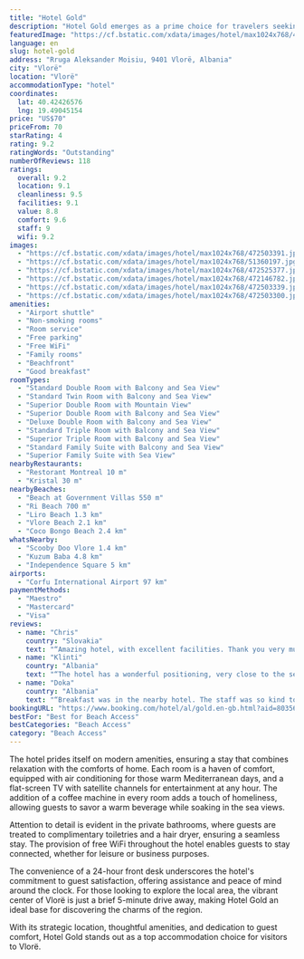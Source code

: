```yaml
---
title: "Hotel Gold"
description: "Hotel Gold emerges as a prime choice for travelers seeking a blend of comfort and convenience along the picturesque coastline of Vlorë County."
featuredImage: "https://cf.bstatic.com/xdata/images/hotel/max1024x768/472503391.jpg?k=32ecd5ee48e9f02002e846612eb2dd98c29bc0d73cadaaef2f29d575dd745cce&o=&hp=1"
language: en
slug: hotel-gold
address: "Rruga Aleksander Moisiu, 9401 Vlorë, Albania"
city: "Vlorë"
location: "Vlorë"
accommodationType: "hotel"
coordinates:
  lat: 40.42426576
  lng: 19.49045154
price: "US$70"
priceFrom: 70
starRating: 4
rating: 9.2
ratingWords: "Outstanding"
numberOfReviews: 118
ratings:
  overall: 9.2
  location: 9.1
  cleanliness: 9.5
  facilities: 9.1
  value: 8.8
  comfort: 9.6
  staff: 9
  wifi: 9.2
images:
  - "https://cf.bstatic.com/xdata/images/hotel/max1024x768/472503391.jpg?k=32ecd5ee48e9f02002e846612eb2dd98c29bc0d73cadaaef2f29d575dd745cce&o=&hp=1"
  - "https://cf.bstatic.com/xdata/images/hotel/max1024x768/51360197.jpg?k=0ddf1ddd95e90193638c6dd4bf8300e54ae80657ab34021f23ab8baf8347100c&o=&hp=1"
  - "https://cf.bstatic.com/xdata/images/hotel/max1024x768/472525377.jpg?k=4a429008a0b4a36d34f85392c540ac0650e78d91f26d5167f829fe13bcce16dc&o=&hp=1"
  - "https://cf.bstatic.com/xdata/images/hotel/max1024x768/472146782.jpg?k=791f6047973dd7446310b3567f6bf7c536ffebcf9071b9835f9ca7a20e136ebd&o=&hp=1"
  - "https://cf.bstatic.com/xdata/images/hotel/max1024x768/472503339.jpg?k=07d968e9b334b6892a6186530eccd89883b7194b03453f8f48bf028ed2c136ef&o=&hp=1"
  - "https://cf.bstatic.com/xdata/images/hotel/max1024x768/472503300.jpg?k=58c25dcb3a54395214588409caa90fe9ae3998206e52f32ebd0b2369f8a061f7&o=&hp=1"
amenities:
  - "Airport shuttle"
  - "Non-smoking rooms"
  - "Room service"
  - "Free parking"
  - "Free WiFi"
  - "Family rooms"
  - "Beachfront"
  - "Good breakfast"
roomTypes:
  - "Standard Double Room with Balcony and Sea View"
  - "Standard Twin Room with Balcony and Sea View"
  - "Superior Double Room with Mountain View"
  - "Superior Double Room with Balcony and Sea View"
  - "Deluxe Double Room with Balcony and Sea View"
  - "Standard Triple Room with Balcony and Sea View"
  - "Superior Triple Room with Balcony and Sea View"
  - "Standard Family Suite with Balcony and Sea View"
  - "Superior Family Suite with Sea View"
nearbyRestaurants:
  - "Restorant Montreal 10 m"
  - "Kristal 30 m"
nearbyBeaches:
  - "Beach at Government Villas 550 m"
  - "Ri Beach 700 m"
  - "Liro Beach 1.3 km"
  - "Vlore Beach 2.1 km"
  - "Coco Bongo Beach 2.4 km"
whatsNearby:
  - "Scooby Doo Vlore 1.4 km"
  - "Kuzum Baba 4.8 km"
  - "Independence Square 5 km"
airports:
  - "Corfu International Airport 97 km"
paymentMethods:
  - "Maestro"
  - "Mastercard"
  - "Visa"
reviews:
  - name: "Chris"
    country: "Slovakia"
    text: "“Amazing hotel, with excellent facilities. Thank you very much for the stay, we felt wonderful. Helpful, kind owner, as well as the entire staff. The hotel is located in a perfect environment, close to the water and the beach. Our room was...”"
  - name: "Klinti"
    country: "Albania"
    text: "“The hotel has a wonderful positioning, very close to the sea and the pedestrian large sidewalk with stairs that get you in direct contact with the sea and gives a sense of tranquillity and calm. The reception was kind and very welcoming. The room...”"
  - name: "Doka"
    country: "Albania"
    text: "“Breakfast was in the nearby hotel. The staff was so kind to explain us everything about breakfast. Breakafast was great.”"
bookingURL: "https://www.booking.com/hotel/al/gold.en-gb.html?aid=8035640"
bestFor: "Best for Beach Access"
bestCategories: "Beach Access"
category: "Beach Access"
---
```


The hotel prides itself on modern amenities, ensuring a stay that combines relaxation with the comforts of home. Each room is a haven of comfort, equipped with air conditioning for those warm Mediterranean days, and a flat-screen TV with satellite channels for entertainment at any hour. The addition of a coffee machine in every room adds a touch of homeliness, allowing guests to savor a warm beverage while soaking in the sea views.

Attention to detail is evident in the private bathrooms, where guests are treated to complimentary toiletries and a hair dryer, ensuring a seamless stay. The provision of free WiFi throughout the hotel enables guests to stay connected, whether for leisure or business purposes.

The convenience of a 24-hour front desk underscores the hotel's commitment to guest satisfaction, offering assistance and peace of mind around the clock. For those looking to explore the local area, the vibrant center of Vlorë is just a brief 5-minute drive away, making Hotel Gold an ideal base for discovering the charms of the region.

With its strategic location, thoughtful amenities, and dedication to guest comfort, Hotel Gold stands out as a top accommodation choice for visitors to Vlorë.